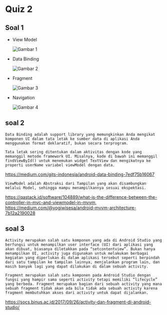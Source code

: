 # Quiz 2 

## Soal 1

- View Model
  
  ![Gambar 1](ViewModel.jpg)

- Data Binding
  
  ![Gambar 2](DataBinding.jpg)

- Fragment
  
  ![Gambar 3](Fragment.jpg)

- Navigation
  
  ![Gambar 4](Navigation.jpg)


## soal 2

    Data Binding adalah support library yang memungkinkan Anda mengikat komponen UI dalam tata letak ke sumber data di aplikasi Anda menggunakan format deklaratif, bukan secara terprogram.

    Tata letak sering ditentukan dalam aktivitas dengan kode yang memanggil metode framework UI. Misalnya, kode di bawah ini memanggil findViewById() untuk menemukan widget TextView dan mengikatnya ke properti userName variabel viewModel dengan data.

https://medium.com/gits-indonesia/android-data-binding-7edf75b16067

    ViewModel adalah Abstraksi dari Tampilan yang akan disambungkan melalui Model, sehingga mampu menampilkannya sesuai ekspektasi. 

https://qastack.id/software/104889/what-is-the-difference-between-the-controller-in-mvc-and-viewmodel-in-mvvm, https://medium.com/@yogiwisesa/android-mvvm-architecture-7b12a2190028

## soal 3

    Activity merupakan salah satu komponen yang ada di Android Studio yang berfungsi untuk menampilkan user interface (UI) dari aplikasi yang akan dibuat, biasanya diletakkan pada “setcontentview”. Bukan hanya menampilkan UI, activity juga digunakan untuk melakukan berbagai kegiatan yang diperlukan di dalam aplikasi tersebut seperti berpindah dari satu tampilan ke tampilan lainnya, menjalankan program lain, dan masih banyak lagi yang dapat dilakukan di dalam sebuah activity.

    Fragment merupakan salah satu komponen pada Android Studio dengan fungsi yang hampir sama seperti activity tetapi memiliki “lifecycle” yang berbeda. Fragment merupakan bagian dari sebuah activity yang mana sebuah fragment tidak akan ada bila tidak ada sebuah activity karena fragment membutuhkan akses dari activity untuk dapat dijalankan.

https://socs.binus.ac.id/2017/09/26/activity-dan-fragment-di-android-studio/

